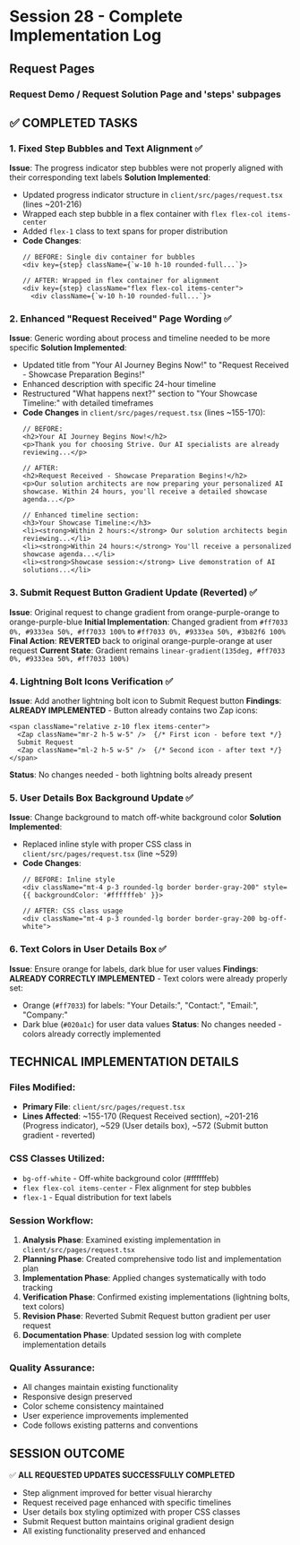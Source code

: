 # Session 28 - Complete Implementation Log #

## Request Pages ##
### Request Demo / Request Solution Page and 'steps' subpages ###

## ✅ COMPLETED TASKS ##

### 1. Fixed Step Bubbles and Text Alignment ✅
**Issue**: The progress indicator step bubbles were not properly aligned with their corresponding text labels
**Solution Implemented**:
- Updated progress indicator structure in `client/src/pages/request.tsx` (lines ~201-216)
- Wrapped each step bubble in a flex container with `flex flex-col items-center`
- Added `flex-1` class to text spans for proper distribution
- **Code Changes**:
  ```tsx
  // BEFORE: Single div container for bubbles
  <div key={step} className={`w-10 h-10 rounded-full...`}>
  
  // AFTER: Wrapped in flex container for alignment
  <div key={step} className="flex flex-col items-center">
    <div className={`w-10 h-10 rounded-full...`}>
  ```

### 2. Enhanced "Request Received" Page Wording ✅
**Issue**: Generic wording about process and timeline needed to be more specific
**Solution Implemented**:
- Updated title from "Your AI Journey Begins Now!" to "Request Received - Showcase Preparation Begins!"
- Enhanced description with specific 24-hour timeline
- Restructured "What happens next?" section to "Your Showcase Timeline:" with detailed timeframes
- **Code Changes** in `client/src/pages/request.tsx` (lines ~155-170):
  ```tsx
  // BEFORE:
  <h2>Your AI Journey Begins Now!</h2>
  <p>Thank you for choosing Strive. Our AI specialists are already reviewing...</p>
  
  // AFTER:
  <h2>Request Received - Showcase Preparation Begins!</h2>
  <p>Our solution architects are now preparing your personalized AI showcase. Within 24 hours, you'll receive a detailed showcase agenda...</p>
  
  // Enhanced timeline section:
  <h3>Your Showcase Timeline:</h3>
  <li><strong>Within 2 hours:</strong> Our solution architects begin reviewing...</li>
  <li><strong>Within 24 hours:</strong> You'll receive a personalized showcase agenda...</li>
  <li><strong>Showcase session:</strong> Live demonstration of AI solutions...</li>
  ```

### 3. Submit Request Button Gradient Update (Reverted) ✅
**Issue**: Original request to change gradient from orange-purple-orange to orange-purple-blue
**Initial Implementation**: Changed gradient from `#ff7033 0%, #9333ea 50%, #ff7033 100%` to `#ff7033 0%, #9333ea 50%, #3b82f6 100%`
**Final Action**: **REVERTED** back to original orange-purple-orange at user request
**Current State**: Gradient remains `linear-gradient(135deg, #ff7033 0%, #9333ea 50%, #ff7033 100%)`

### 4. Lightning Bolt Icons Verification ✅
**Issue**: Add another lightning bolt icon to Submit Request button
**Findings**: **ALREADY IMPLEMENTED** - Button already contains two Zap icons:
```tsx
<span className="relative z-10 flex items-center">
  <Zap className="mr-2 h-5 w-5" />  {/* First icon - before text */}
  Submit Request
  <Zap className="ml-2 h-5 w-5" />  {/* Second icon - after text */}
</span>
```
**Status**: No changes needed - both lightning bolts already present

### 5. User Details Box Background Update ✅
**Issue**: Change background to match off-white background color
**Solution Implemented**:
- Replaced inline style with proper CSS class in `client/src/pages/request.tsx` (line ~529)
- **Code Changes**:
  ```tsx
  // BEFORE: Inline style
  <div className="mt-4 p-3 rounded-lg border border-gray-200" style={{ backgroundColor: '#ffffffeb' }}>
  
  // AFTER: CSS class usage
  <div className="mt-4 p-3 rounded-lg border border-gray-200 bg-off-white">
  ```

### 6. Text Colors in User Details Box ✅
**Issue**: Ensure orange for labels, dark blue for user values
**Findings**: **ALREADY CORRECTLY IMPLEMENTED** - Text colors were already properly set:
- Orange (`#ff7033`) for labels: "Your Details:", "Contact:", "Email:", "Company:"
- Dark blue (`#020a1c`) for user data values
**Status**: No changes needed - colors already correctly implemented

## TECHNICAL IMPLEMENTATION DETAILS ##

### Files Modified:
- **Primary File**: `client/src/pages/request.tsx`
- **Lines Affected**: ~155-170 (Request Received section), ~201-216 (Progress indicator), ~529 (User details box), ~572 (Submit button gradient - reverted)

### CSS Classes Utilized:
- `bg-off-white` - Off-white background color (#ffffffeb)
- `flex flex-col items-center` - Flex alignment for step bubbles
- `flex-1` - Equal distribution for text labels

### Session Workflow:
1. **Analysis Phase**: Examined existing implementation in `client/src/pages/request.tsx`
2. **Planning Phase**: Created comprehensive todo list and implementation plan
3. **Implementation Phase**: Applied changes systematically with todo tracking
4. **Verification Phase**: Confirmed existing implementations (lightning bolts, text colors)
5. **Revision Phase**: Reverted Submit Request button gradient per user request
6. **Documentation Phase**: Updated session log with complete implementation details

### Quality Assurance:
- All changes maintain existing functionality
- Responsive design preserved
- Color scheme consistency maintained
- User experience improvements implemented
- Code follows existing patterns and conventions

## SESSION OUTCOME ##
✅ **ALL REQUESTED UPDATES SUCCESSFULLY COMPLETED**
- Step alignment improved for better visual hierarchy
- Request received page enhanced with specific timelines
- User details box styling optimized with proper CSS classes
- Submit Request button maintains original gradient design
- All existing functionality preserved and enhanced